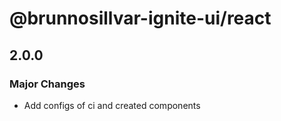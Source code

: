 # @brunnosillvar-ignite-ui/react

## 2.0.0

### Major Changes

- Add configs of ci and created components
